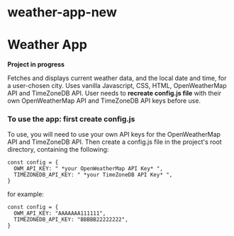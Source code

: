 # weather-app-new

# Weather App

**Project in progress**

Fetches and displays current weather data, and the local date and time, for a user-chosen city. Uses vanilla Javascript, CSS, HTML, OpenWeatherMap API and TimeZoneDB API. User needs to **recreate config.js file** with their own OpenWeatherMap API and TimeZoneDB API keys before use.

### To use the app: first create config.js

To use, you will need to use your own API keys for the OpenWeatherMap API and TimeZoneDB API. Then create a config.js file in the project's root directory, containing the following:

```
const config = {
  OWM_API_KEY: " *your OpenWeatherMap API Key* ",
  TIMEZONEDB_API_KEY: " *your TimeZoneDB API Key* ",
}
```

for example:

```
const config = {
  OWM_API_KEY: "AAAAAAA111111",
  TIMEZONEDB_API_KEY: "BBBBB22222222",
}
```
